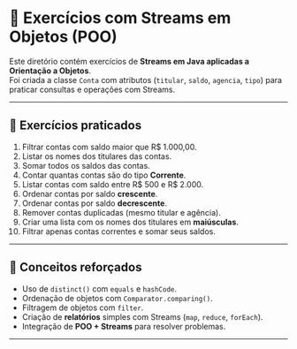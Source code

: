 # 🏦 Exercícios com Streams em Objetos (POO)

Este diretório contém exercícios de **Streams em Java aplicadas a Orientação a Objetos**.  
Foi criada a classe `Conta` com atributos (`titular`, `saldo`, `agencia`, `tipo`) para praticar consultas e operações com Streams.

---

## 📌 Exercícios praticados

1. Filtrar contas com saldo maior que R$ 1.000,00.  
2. Listar os nomes dos titulares das contas.  
3. Somar todos os saldos das contas.  
4. Contar quantas contas são do tipo **Corrente**.  
5. Listar contas com saldo entre R$ 500 e R$ 2.000.  
6. Ordenar contas por saldo **crescente**.  
7. Ordenar contas por saldo **decrescente**.  
8. Remover contas duplicadas (mesmo titular e agência).  
9. Criar uma lista com os nomes dos titulares em **maiúsculas**.  
10. Filtrar apenas contas correntes e somar seus saldos.  

---

## 🎯 Conceitos reforçados

- Uso de `distinct()` com `equals` e `hashCode`.  
- Ordenação de objetos com `Comparator.comparing()`.  
- Filtragem de objetos com `filter`.  
- Criação de **relatórios** simples com Streams (`map`, `reduce`, `forEach`).  
- Integração de **POO + Streams** para resolver problemas.  

---
